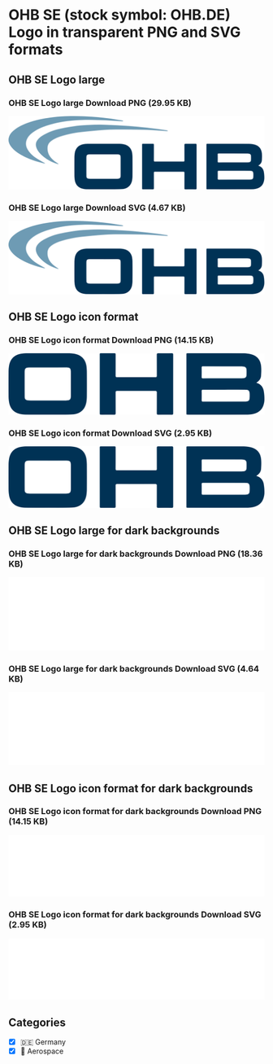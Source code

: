 # OHB SE (stock symbol: OHB.DE) Logo in transparent PNG and SVG formats

## OHB SE Logo large

### OHB SE Logo large Download PNG (29.95 KB)

![OHB SE Logo large Download PNG (29.95 KB)](/img/orig/OHB.DE_BIG-14f52e20.png)

### OHB SE Logo large Download SVG (4.67 KB)

![OHB SE Logo large Download SVG (4.67 KB)](/img/orig/OHB.DE_BIG-2adf03d1.svg)

## OHB SE Logo icon format

### OHB SE Logo icon format Download PNG (14.15 KB)

![OHB SE Logo icon format Download PNG (14.15 KB)](/img/orig/OHB.DE-82523d92.png)

### OHB SE Logo icon format Download SVG (2.95 KB)

![OHB SE Logo icon format Download SVG (2.95 KB)](/img/orig/OHB.DE-1c51dac9.svg)

## OHB SE Logo large for dark backgrounds

### OHB SE Logo large for dark backgrounds Download PNG (18.36 KB)

![OHB SE Logo large for dark backgrounds Download PNG (18.36 KB)](/img/orig/OHB.DE_BIG.D-b070a27e.png)

### OHB SE Logo large for dark backgrounds Download SVG (4.64 KB)

![OHB SE Logo large for dark backgrounds Download SVG (4.64 KB)](/img/orig/OHB.DE_BIG.D-57a54c6b.svg)

## OHB SE Logo icon format for dark backgrounds

### OHB SE Logo icon format for dark backgrounds Download PNG (14.15 KB)

![OHB SE Logo icon format for dark backgrounds Download PNG (14.15 KB)](/img/orig/OHB.DE.D-0e554df3.png)

### OHB SE Logo icon format for dark backgrounds Download SVG (2.95 KB)

![OHB SE Logo icon format for dark backgrounds Download SVG (2.95 KB)](/img/orig/OHB.DE.D-09d55188.svg)



## Categories
- [x] 🇩🇪 Germany
- [x] 🚀 Aerospace
